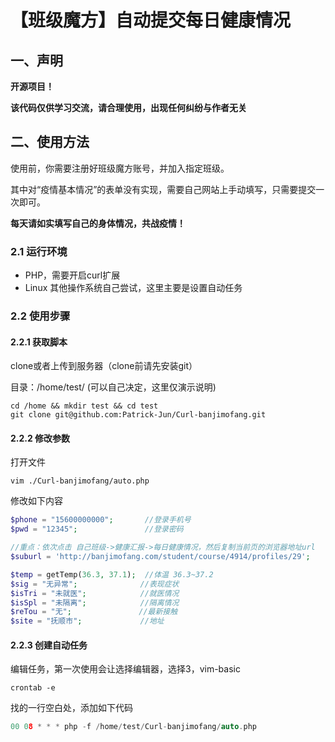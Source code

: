 # 【班级魔方】自动提交每日健康情况

## 一、声明

**开源项目！**

**该代码仅供学习交流，请合理使用，出现任何纠纷与作者无关**



## 二、使用方法

使用前，你需要注册好班级魔方账号，并加入指定班级。

其中对“疫情基本情况”的表单没有实现，需要自己网站上手动填写，只需要提交一次即可。

**每天请如实填写自己的身体情况，共战疫情！**



### 2.1 运行环境

- PHP，需要开启curl扩展
- Linux  其他操作系统自己尝试，这里主要是设置自动任务

### 2.2 使用步骤

#### 2.2.1 获取脚本

clone或者上传到服务器（clone前请先安装git）

目录：/home/test/  (可以自己决定，这里仅演示说明)

```shell
cd /home && mkdir test && cd test
git clone git@github.com:Patrick-Jun/Curl-banjimofang.git
```

#### 2.2.2 修改参数

打开文件

```shell
vim ./Curl-banjimofang/auto.php
```

修改如下内容

``` php
$phone = "15600000000";       //登录手机号
$pwd = "12345";               //登录密码

//重点：依次点击 自己班级->健康汇报->每日健康情况，然后复制当前页的浏览器地址url
$suburl = 'http://banjimofang.com/student/course/4914/profiles/29';   

$temp = getTemp(36.3, 37.1);  //体温 36.3~37.2
$sig = "无异常";              //表现症状
$isTri = "未就医";            //就医情况
$isSpl = "未隔离";            //隔离情况
$reTou = "无";               //最新接触
$site = "抚顺市";             //地址
```

#### 2.2.3 创建自动任务

编辑任务，第一次使用会让选择编辑器，选择3，vim-basic

```shell
crontab -e
```

找的一行空白处，添加如下代码

```c
00 08 * * * php -f /home/test/Curl-banjimofang/auto.php
```